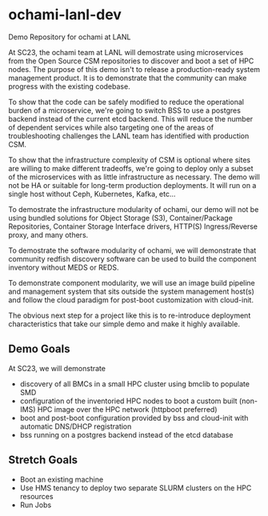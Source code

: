 # ochami-lanl-dev
Demo Repository for ochami at LANL

At SC23, the ochami team at LANL will demostrate using microservices from the Open Source CSM repositories to discover and boot a set of HPC nodes.  The purpose of this demo isn't to release a production-ready system management product.  It is to demonstrate that the community can make progress with the existing codebase.

To show that the code can be safely modified to reduce the operational burden of a microservice, we're going to switch BSS to use a postgres backend instead of the current etcd backend.  This will reduce the number of dependent services while also targeting one of the areas of troubleshooting challenges the LANL team has identified with production CSM.

To show that the infrastructure complexity of CSM is optional where sites are willing to make different tradeoffs, we're going to deploy only a subset of the microservices with as little infrastructure as necessary.  The demo will not be HA or suitable for long-term production deployments.  It will run on a single host without Ceph, Kubernetes, Kafka, etc...

To demostrate the infrastructure modularity of ochami, our demo will not be using bundled solutions for Object Storage (S3), Container/Package Repositories, Container Storage Interface drivers, HTTP(S) Ingress/Reverse proxy, and many others.

To demostrate the software modularity of ochami, we will demonstrate that community redfish discovery software can be used to build the component inventory without MEDS or REDS.

To demonstrate component modularity, we will use an image build pipeline and management system that sits outside the system management host(s) and follow the cloud paradigm for post-boot customization with cloud-init.

The obvious next step for a project like this is to re-introduce deployment characteristics that take our simple demo and make it highly available. 

## Demo Goals

At SC23, we will demonstrate 

* discovery of all BMCs in a small HPC cluster using bmclib to populate SMD
* configuration of the inventoried HPC nodes to boot a custom built (non-IMS) HPC image over the HPC network (httpboot preferred)
* boot and post-boot configuration provided by bss and cloud-init with automatic DNS/DHCP registration
* bss running on a postgres backend instead of the etcd database

## Stretch Goals

* Boot an existing machine
* Use HMS tenancy to deploy two separate SLURM clusters on the HPC resources
* Run Jobs
